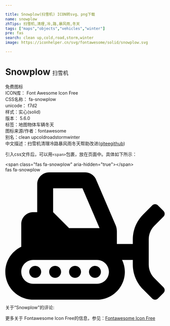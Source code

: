 ```yaml
---

title: Snowplow(扫雪机) ICON转svg、png下载
name: snowplow
zhTips: 扫雪机,清理,冷,路,暴风雨,冬天
tags: ["maps","objects","vehicles","winter"]
pre: fas
search: clean up,cold,road,storm,winter
image: https://iconhelper.cn/svg/fontawesome/solid/snowplow.svg

---
```


# Snowplow  <small style="font-size: 60%;font-weight: 100">扫雪机</small>


<div class="detail-page">
<p>
<span><span class="badge-success badge">免费图标</span> </span>
<br/>
<span>
ICON库：
<span class="badge-secondary badge">Font Awesome Icon Free</span> 
</span>
<br/>
<span>
CSS名称：
<span class="badge-secondary badge">fa-snowplow</span> 
</span>
<br/>
<span>
unicode：
<span class="badge-secondary badge">f7d2</span> 
<copy-btn content='f7d2' btn-title=""></copy-btn>
<copy-btn :content='String.fromCodePoint(parseInt("f7d2", 16))' btn-title="复制U"></copy-btn>
</span><br/><span>样式：<span class="badge-light badge">实心(solid)</span></span>
<br/>
<span>
版本：
<span class="badge-secondary badge">5.6.0</span> 
</span><br/><span>标签：<span class="badge-light badge"><router-link to="/tags/maps.html">地图</router-link></span><span class="badge-light badge"><router-link to="/tags/objects.html">物体</router-link></span><span class="badge-light badge"><router-link to="/tags/vehicles.html">车辆</router-link></span><span class="badge-light badge"><router-link to="/tags/winter.html">冬天</router-link></span></span>
<br/>
<span>图标来源/作者：<span class="badge-light badge">fontawesome</span></span> 
<br/>
<span>别名：<span class="badge-light badge">clean up</span><span class="badge-light badge">cold</span><span class="badge-light badge">road</span><span class="badge-light badge">storm</span><span class="badge-light badge">winter</span></span><br/><span class="zh-detail">中文描述：<span class="badge-primary badge">扫雪机</span><span class="badge-primary badge">清理</span><span class="badge-primary badge">冷</span><span class="badge-primary badge">路</span><span class="badge-primary badge">暴风雨</span><span class="badge-primary badge">冬天</span><span class="help-link"><span>帮助改进</span>(<a href="https://gitee.com/liuwave/icon-helper/edit/master/json/fontawesome/solid/snowplow.json" target="_blank" rel="noopener noreferrer">gitee</a><a href="https://github.com/liuwave/icon-helper/edit/master/json/fontawesome/solid/snowplow.json" target="_blank" rel="noopener noreferrer">github</a></span>)</span><br/>
</p>
</div>
<div class="alert alert-dark">
  <i class="fas fa-snowplow fa-xs"></i>
  <i class="fas fa-snowplow fa-sm"></i>
  <i class="fas fa-snowplow fa-lg"></i>
  <i class="fas fa-snowplow fa-2x"></i>
  <i class="fas fa-snowplow fa-3x"></i>
  <i class="fas fa-snowplow fa-5x"></i>
  <i class="fas fa-snowplow fa-7x"></i>
</div>
<div>
  <p>引入css文件后，可以用<code>&lt;span&gt;</code>包裹，放在页面中。具体如下所示：    
  </p>
  <div class="alert alert-primary" style="font-size: 14px">
    &lt;span class="fas fa-snowplow" aria-hidden="true"&gt;&lt;/span&gt;
    <copy-btn content='<span class="fas fa-snowplow" aria-hidden="true"></span>'></copy-btn>
  </div>
  <div class="alert alert-secondary">
    <i class="fas fa-snowplow"
    style="font-size: 24px"
    aria-hidden="true"></i> fas fa-snowplow
    <copy-btn content="fas fa-snowplow" btn-title="复制图标名称"></copy-btn>
  </div>
</div>
<div id="svg" class="svg-wrap">
<svg xmlns="http://www.w3.org/2000/svg" viewBox="0 0 640 512"><path d="M120 376c-13.3 0-24 10.7-24 24s10.7 24 24 24 24-10.7 24-24-10.7-24-24-24zm80 0c-13.3 0-24 10.7-24 24s10.7 24 24 24 24-10.7 24-24-10.7-24-24-24zm80 0c-13.3 0-24 10.7-24 24s10.7 24 24 24 24-10.7 24-24-10.7-24-24-24zm80 0c-13.3 0-24 10.7-24 24s10.7 24 24 24 24-10.7 24-24-10.7-24-24-24zm238.6 49.4c-14.5-14.5-22.6-34.1-22.6-54.6V269.2c0-20.5 8.1-40.1 22.6-54.6l36.7-36.7c6.2-6.2 6.2-16.4 0-22.6l-22.6-22.6c-6.2-6.2-16.4-6.2-22.6 0l-36.7 36.7c-26.5 26.5-41.4 62.4-41.4 99.9V288h-64v-50.9c0-8.7-1.8-17.2-5.2-25.2L364.5 29.1C356.9 11.4 339.6 0 320.3 0H176c-26.5 0-48 21.5-48 48v112h-16c-26.5 0-48 21.5-48 48v91.2C26.3 317.2 0 355.4 0 400c0 61.9 50.1 112 112 112h256c61.9 0 112-50.1 112-112 0-17.3-4.2-33.4-11.2-48H512v18.7c0 37.5 14.9 73.4 41.4 99.9l36.7 36.7c6.2 6.2 16.4 6.2 22.6 0l22.6-22.6c6.2-6.2 6.2-16.4 0-22.6l-36.7-36.7zM192 64h117.8l68.6 160H256l-64-64V64zm176 384H112c-26.5 0-48-21.5-48-48s21.5-48 48-48h256c26.5 0 48 21.5 48 48s-21.5 48-48 48z"/></svg>
</div>
<detail full-name='fa-snowplow'></detail>
<div>
<p>关于“Snowplow”的评论:</p>
</div>
<Vssue title="关于“Snowplow”的评论" ></Vssue>    
<div><p>更多关于  Fontawesome Icon Free的信息，参见：<a target="_blank" href="https://iconhelper.cn/fontawesome.html">Fontawesome Icon Free</a>
</p></div>
